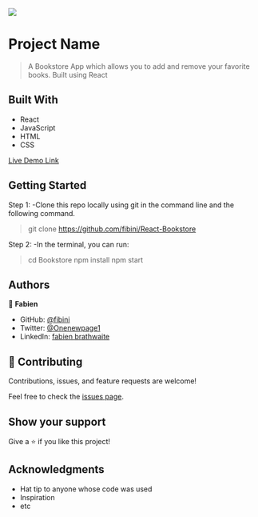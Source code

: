 ![](https://img.shields.io/badge/Microverse-blueviolet)

# Project Name

> A Bookstore App which allows you to add and remove your favorite books. Built using React


## Built With

- React
- JavaScript
- HTML
- CSS

[Live Demo Link](https://62e301da62d6ee1be945ba41--zesty-palmier-fd5ec0.netlify.app/)


## Getting Started

Step 1:
-Clone this repo locally using git in the command line and the following command.

> git clone https://github.com/fibini/React-Bookstore

Step 2:
-In the terminal, you can run:
> cd Bookstore
> npm install
> npm start



## Authors

👤 **Fabien**

- GitHub: [@fibini](https://github.com/fibini)
- Twitter: [@Onenewpage1](https://twitter.com/Onenewpage1)
- LinkedIn: [fabien brathwaite](https://www.linkedin.com/in/fabien-brathwaite-91150822a/)

## 🤝 Contributing

Contributions, issues, and feature requests are welcome!

Feel free to check the [issues page](../../issues/).

## Show your support

Give a ⭐️ if you like this project!

## Acknowledgments

- Hat tip to anyone whose code was used
- Inspiration
- etc

